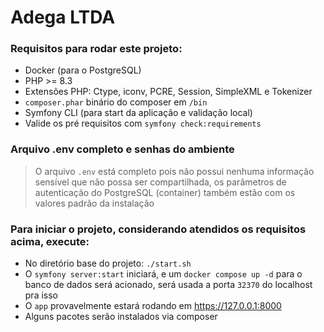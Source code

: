 # Adega LTDA

### Requisitos para rodar este projeto:
* Docker (para o PostgreSQL)
* PHP >= 8.3
* Extensões PHP: Ctype, iconv, PCRE, Session, SimpleXML e Tokenizer
* `composer.phar` binário do composer em `/bin`
* Symfony CLI (para start da aplicação e validação local)
* Valide os pré requisitos com `symfony check:requirements`

### Arquivo .env completo e senhas do ambiente
> O arquivo `.env` está completo pois não possui nenhuma informação sensível que não possa ser compartilhada, os parâmetros de autenticação do PostgreSQL (container) também estão com os valores padrão da instalação  

### Para iniciar o projeto, considerando atendidos os requisitos acima, execute:
* No diretório base do projeto: `./start.sh`
* O `symfony server:start` iniciará, e um `docker compose up -d` para o banco de dados será acionado, será usada a porta `32370` do localhost pra isso
* O `app` provavelmente estará rodando em https://127.0.0.1:8000
* Alguns pacotes serão instalados via composer